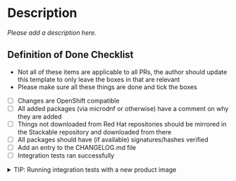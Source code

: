 # Description

*Please add a description here.*

## Definition of Done Checklist

- Not all of these items are applicable to all PRs, the author should update this template to only leave the boxes in that are relevant
- Please make sure all these things are done and tick the boxes

- [ ] Changes are OpenShift compatible
- [ ] All added packages (via microdnf or otherwise) have a comment on why they are added
- [ ] Things not downloaded from Red Hat repositories should be mirrored in the Stackable repository and downloaded from there
- [ ] All packages should have (if available) signatures/hashes verified
- [ ] Add an entry to the CHANGELOG.md file
- [ ] Integration tests ran successfully

<details>
<summary>TIP: Running integration tests with a new product image</summary>

The image can be built and uploaded to the kind cluster with the following commands:

```shell
bake --product <product> --image-version <stackable-image-version>
kind load docker-image <image-tagged-with-the-major-version> --name=<name-of-your-test-cluster>
```

See the output of `bake` to retrieve the image tag for `<image-tagged-with-the-major-version>`.
</details>
